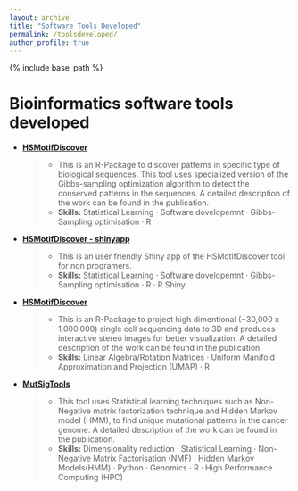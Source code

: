 ```yaml
---
layout: archive
title: "Software Tools Developed"
permalink: /toolsdeveloped/
author_profile: true
---
```


{% include base_path %}

Bioinformatics software tools developed 
======
* **[HSMotifDiscover](https://github.com/bioinfoDZ/HSMotifDiscover)**
  <blockquote>

  * This is an R-Package to discover patterns in specific type of biological sequences. This tool uses specialized version of the Gibbs-sampling optimization algorithm to detect the conserved patterns in the sequences. A detailed description of the work can be found in the publication. 
  * **Skills:** Statistical Learning · Software dovelopemnt · Gibbs-Sampling optimisation · R

  </blockquote>

* **[HSMotifDiscover - shinyapp](https://hsmotifdiscover.shinyapps.io/HSMotifDiscover_ShinyApp/)**
  <blockquote>
  
  * This is an user friendly Shiny app of the HSMotifDiscover tool for non programers.
  * **Skills:** Statistical Learning · Software dovelopemnt · Gibbs-Sampling optimisation · R · R Shiny

  </blockquote>
  
* **[HSMotifDiscover](https://github.com/bioinfoDZ/HSMotifDiscover)**
  <blockquote>

  * This is an R-Package to project high dimentional (~30,000 x 1,000,000) single cell sequencing data to 3D and produces interactive stereo images for better visualization. A detailed description of the work can be found in the publication.
  * **Skills:** Linear Algebra/Rotation Matrices · Uniform Manifold Approximation and Projection (UMAP) · R

  </blockquote>

* **[MutSigTools](https://github.com/sjdlabgroup/MutSigTools)**
  <blockquote>

  * This tool uses Statistical learning techniques such as Non-Negative matrix factorization technique and Hidden Markov model (HMM), to find unique mutational patterns in the cancer genome. A detailed description of the work can be found in the publication.
  * **Skills:** Dimensionality reduction · Statistical Learning · Non-Negative Matrix Factorisation (NMF) · Hidden Markov Models(HMM) · Python · Genomics · R · High Performance Computing (HPC)

  </blockquote>



